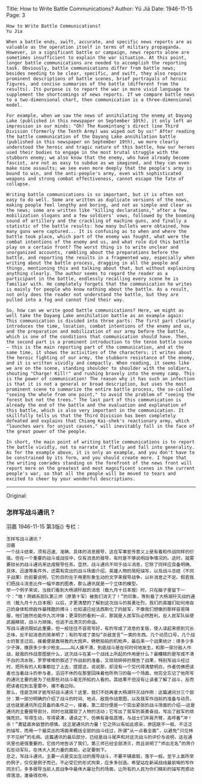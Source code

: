 Title: How to Write Battle Communications?
Author: Yǔ Jiā
Date: 1946-11-15
Page: 3

    How to Write Battle Communications?
    Yu Jia

    When a battle ends, swift, accurate, and specific news reports are as valuable as the operation itself in terms of military propaganda. However, in a significant battle or campaign, news reports alone are sometimes insufficient to explain the war situation. At this point, longer battle communications are needed to accomplish the reporting task. Obviously, battle communications differ from battle news; besides needing to be clear, specific, and swift, they also require prominent descriptions of battle scenes, brief portrayals of heroic figures, and concise summaries of the battle (different from the results). Its purpose is to report the war in more vivid language to supplement the shortcomings of news reports. If we compare battle news to a two-dimensional chart, then communication is a three-dimensional model.

    For example, when we saw the news of annihilating the enemy at Dayang Lake (published in this newspaper on September 10th), it only left an impression in our minds: "Oh! The Kuomintang's direct line Third Division (formerly the Tenth Army) was wiped out by us!" After reading the battle communication of the Dayang Lake annihilation battle (published in this newspaper on September 19th), we more clearly understood the heroic and tragic nature of this battle, how our heroes used their bodies to engage in the most brutal struggle with the stubborn enemy; we also know that the enemy, who have already become fascist, are not as easy to subdue as we imagined, and they can even make nine assaults; we see even more deeply that the people's army is bound to win, and the anti-people's army, even with sophisticated weapons and strong combat effectiveness, cannot escape the fate of collapse.

    Writing battle communications is so important, but it is often not easy to do well. Some are written as duplicate versions of the news, making people feel lengthy and boring, and not as simple and clear as the news; some are written like "killing declarations," after a few mobilization slogans and a few soldiers' vows, followed by the booming sound of artillery and the crackling of machine guns, and finally a statistic of the battle results: how many bullets were obtained, how many guns were captured... It is confusing as to when and where the battle took place, which part of the enemy was fought, what were the combat intentions of the enemy and us, and what role did this battle play on a certain front? The worst thing is to write unclear and unorganized accounts, rambling about the preparations before the battle, and reporting the results in a fragmented way, especially when writing about the battle process, dragging in all the people and things, mentioning this and talking about that, but without explaining anything clearly. The author seems to regard the reader as a participant in the battle, endlessly recalling every scene he is familiar with. He completely forgets that the communication he writes is mainly for people who know nothing about the battle. As a result, not only does the reader not understand the battle, but they are pulled into a fog and cannot find their way.

    So, how can we write good battle communications? Here, we might as well take the Dayang Lake annihilation battle as an example again: This communication is divided into three parts: The first part clearly introduces the time, location, combat intentions of the enemy and us, and the preparation and mobilization of our army before the battle, which is one of the conditions that communication should have. Then, the second part is a prominent introduction to the tense battle scene – this is the main reporting part of the communication, and at the same time, it shows the activities of the characters; it writes about the heroic fighting of our army, the stubborn resistance of the enemy, and it is written vividly and compactly. When reading, it seems like we are on the scene, standing shoulder to shoulder with the soldiers, shouting "Charge! Kill!" and rushing bravely into the enemy camp. This is the power of communication! The reason why it has such an infection is that it is not a general or broad description, but uses the most prominent scene to summarize the entire battle process, the so-called "seeing the whole from one point," to avoid the problem of "seeing the forest but not the trees." The last part of this communication is already the end of the battle and the evaluation and explanation of this battle, which is also very important in the communication. It skillfully tells us that the Third Division has been completely defeated and explains that Chiang Kai-shek's reactionary army, which "launches wars for unjust causes," will inevitably fall in the face of the great power of the people.

    In short, the main point of writing battle communications is to report the battle vividly, not to narrate it flatly and fall into generality. As for the example above, it is only an example, and you don't have to be constrained by its form, and you should create more. I hope that the writing comrades standing on the forefront of the news front will report more on the greatest and most magnificent scenes in the current people's war, so that all the people will be moved to tears and excited to cheer by your wonderful descriptions.



<hr /> 

Original: 


### 怎样写战斗通讯？
羽嘉
1946-11-15
第3版()
专栏：

    怎样写战斗通讯？
    羽嘉
    一个战斗结束，须有迅速、准确、具体的消息报导，这在军事宣传意义上是有着和作战同样的价值。但在一个重要的战斗或战役中，仅有消息的报导，有时是不够说明战争情况的。这时，就需要较长的战斗通讯来达成报导任务。显然，战斗通讯不同于战斗消息，它除了同样应具备明确、具体、迅速等条件外，还需有突出的战斗场面介绍，英雄人物的简短描写，以及战斗总结（不同于战果）的扼要说明，它的目的在于用更形象生动的文字来报导战争，以补消息之不足。假若我们把战斗消息比作一幅平面的图表，那么通讯就是一个立体的模型。
    举一个例子来说，当我们看到大杨湖歼敌的消息（载九月十日本报）时，只在脑子里留下一个：“哦！蒋嫡系部队第三师（原第十军）被我们消灭了！”的印象，等到看了大杨湖歼灭战的通讯（载九月十九日本报）以后，才更清楚的了解到这次战斗的英勇壮烈，我们的英雄们如何用自己的身体和顽敌作最残酷的搏斗；也知道已经法西斯化了的敌军，不像我们想像的那样容易降服，他们居然也能作九次冲锋；更深刻的看到一点，那就是人民军队必然胜利，反人民军队纵使武器精锐，战斗力顽强，也逃不出溃灭的命运。
    写战斗通讯既如此重要，但一般往往不容易写好，有的写成了消息的复版，使人读起来感到冗长乏味，反不如消息的简单明了；有的写成了类似“杀敌宣言”一类的东西，几个动员口号，几个战士的誓言过后，接着便是轰呀轰的大炮声，劈劈拍拍的机枪声，最后来一个战果统计：得多少多少子弹，缴获多少多少枪支…………叫人摸不清，到底战斗是在何时何地发生，和那一部分敌人作战，敌我的作战意图是什么，这次战斗在某一个战线上所起的作用是什么？最糟糕的是写成不清不白的流水账，罗罗嗦嗦的叙述了作战前的准备，又琐琐碎碎的报告了战果，特别写战斗经过时，把所有的人和事都拉了上去，提提这，说说那，却没有一个交代得清楚明白，作者仿佛把读者也当着战斗的参与者，滔滔不休的在那里回味着他所熟习的每一个场面，他完全忘记了他所写的通讯主要的是为了给那些对战斗毫无所知的人看的。其结果不但没有让读者了解了战斗，反而把读者拉到五里雾中，摸不着边际。
    那么，侄底怎样才能写好战斗通讯？这里，我们不妨再拿大杨湖歼灭战作例：这篇通讯分三个部分：第一部分明确的介绍了战斗的时间、地点、敌我作战意图，以及我军作战前的准备与动员，这也就是通讯所应具备的条件之一，接着，第二部分便是一个突出紧张的战斗场面的介绍——这是通讯的主要报导部分，同时也就展现了人物的活动；它写出了我军的英勇奋战，写出了敌军的顽强死抗，写得生动，写得紧凑，诵读之下，仿佛有身临其境，与战士们并肩齐臂，高呼着“冲！杀！”勇猛直奔敌营的感情。这正是通讯的力量！它之所以有如此感染，原因是不一般、不泛泛的描写，而用一个最突出的场面来概括全部的战斗经过，所谓“从一点看全面”，以避免“只见林子不见树”的毛病。这篇通讯的最后部分，已经是战斗尾声和对这次战斗的评价与说明，这在通讯里也是很重要的，它技巧地告诉了我们，第三师已经全部溃灭，而且说明了“师出无名”的蒋介石反动军队，在伟大人民力量的面前，必定要倒下。
    总之，写战斗通讯，主要一点是突出生动的报导战斗，不要平铺直叙，落于一般。至于上面所举的例子，仅仅是例子而已，不必受它的形式拘束，应多多创造。希望站在新闻战线最前哨的写作同志们，多多报导当前人民战争中最伟大最壮烈的场面，让所有的人民为你们精彩的描写而感动得落泪，激奋得欢呼。
